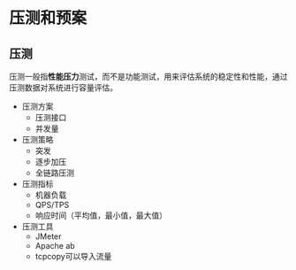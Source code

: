 # 压测和预案
## 压测
压测一般指**性能压力**测试，而不是功能测试，用来评估系统的稳定性和性能，通过压测数据对系统进行容量评估。
* 压测方案
    * 压测接口
    * 并发量
* 压测策略
    * 突发
    * 逐步加压
    * 全链路压测
* 压测指标
    * 机器负载
    * QPS/TPS
    * 响应时间（平均值，最小值，最大值）
* 压测工具
    * JMeter
    * Apache ab
    * tcpcopy可以导入流量